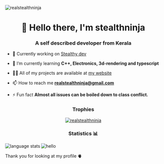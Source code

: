 
<p align="left"> <img src="https://komarev.com/ghpvc/?username=realstealthninja&label=Profile%20views&color=0e75b6&style=flat" alt="realstealthninja" /> </p>
<h1 align="center">👋  Hello there, I'm stealthninja</h1>
<h3 align="center">A self described developer from Kerala</h3>


- 🔭 Currently working on [Stealthy dev](https://github.com/realstealthninja/stealthy-dev)

- 🌱 I’m currently learning **C++, Electronics, 3d-rendering and typescript**

- 👨‍💻 All of my projects are available at [my website](https://blog.stealthninja.me/)

- 📫 How to reach me **realstealthninja@gmail.com**

- ⚡ Fun fact **Almost all issues can be boiled down to class conflict.**


<h3 align="center">Trophies</h3>
<p align="center"> <a href="https://github.com/ryo-ma/github-profile-trophy"><img src="https://github-profile-trophy.vercel.app/?username=realstealthninja&theme=onedark&column=4" alt="realstealthninja" /></a> </p>


<h3 align="center"> Statistics 📊 </h3>

<img align="left" src="https://github-readme-stats.vercel.app/api/top-langs?username=realstealthninja&show_icons=true&locale=en&theme=onedark&hide=css,html,shell,Vim%20script&layout=compact&langs_count=10" alt="language stats" />
<img align="center" src="https://github-readme-stats.vercel.app/api?username=realstealthninja&show_icons=true&locale=en&theme=onedark" alt="hello" />

Thank you for looking at my profile 🫀
